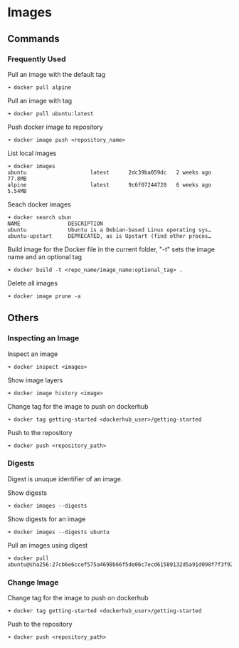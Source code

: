 # Images

## Commands

### Frequently Used

Pull an image with the default tag

    ➜ docker pull alpine

Pull an image with tag

    ➜ docker pull ubuntu:latest 

Push docker image to repository
 
    ➜ docker image push <repository_name>

List local images

    ➜ docker images
    ubuntu                    latest      2dc39ba059dc   2 weeks ago    77.8MB
    alpine                    latest      9c6f07244728   6 weeks ago    5.54MB

Seach docker images 

    ➜ docker search ubun
    NAME               DESCRIPTION 
    ubuntu             Ubuntu is a Debian-based Linux operating sys… 
    ubuntu-upstart     DEPRECATED, as is Upstart (find other proces…

Build image for the Docker file in the current folder, "-t" sets the image name and an 
optional tag

    ➜ docker build -t <repo_name/image_name:optional_tag> .

Delete all images

    ➜ docker image prune -a

## Others

### Inspecting an Image

Inspect an image

    ➜ docker inspect <images>

Show image layers

    ➜ docker image history <image>

Change tag for the image to push on dockerhub

    ➜ docker tag getting-started <dockerhub_user>/getting-started

Push to the repository

    ➜ docker push <repository_path>

### Digests

Digest is unuque identifier of an image.

Show digests

    ➜ docker images --digests

Show digests for an image

    ➜ docker images --digests ubuntu

Pull an images using digest

    ➜ docker pull ubuntu@sha256:27cb6e6ccef575a4698b66f5de06c7ecd61589132d5a91d098f7f3f9285415a9

### Change Image

Change tag for the image to push on dockerhub

    ➜ docker tag getting-started <dockerhub_user>/getting-started

Push to the repository

    ➜ docker push <repository_path>

